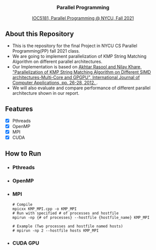 <div align="center">
   <h3> Parallel Programming </h3>
   <a href="https://nycu-sslab.github.io/PP-f21">IOC5181, Parallel Programming @ NYCU, Fall 2021</a>
</div>

## About this Repository
* This is the repository for the final Project in NYCU CS Parallel Programming(PP) fall 2021 class.
* We are going to implement parallelization of KMP String Matching Algorithm on different parallel architectures.
* Our Implementation is based on <a href="https://citeseerx.ist.psu.edu/viewdoc/download?doi=10.1.1.258.8768&rep=rep1&type=pdf">
Akhtar Rasool and Nilay Khare, "Parallelization of KMP String Matching Algorithm on Different SIMD architectures-Multi-Core and GPGPU", International Journal of Computer Applications, pp. 26-28, 2012. </a>.
* We will also evaluate and compare performance of different parallel architecture shown in our report.


## Features
- [x] Pthreads
- [x] OpenMP
- [x] MPI
- [x] CUDA

## How to Run
- ### Pthreads
- ### OpenMP
- ### MPI
  ```
  # Compile
  mpicxx KMP_MPI.cpp -o KMP_MPI 
  # Run with specified # of processes and hostfile
  mpirun -np {# of processes} --hostfile {hostfile_name} KMP_MPI

  # Example (Two processes and hostfile named hosts)
  # mpirun -np 2 --hostfile hosts KMP_MPI
  ```
- ### CUDA GPU 
